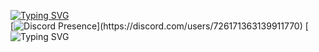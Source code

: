  [![Typing SVG](https://readme-typing-svg.herokuapp.com?font=Poppins&size=27&duration=4000&pause=500&color=1040B3&vCenter=true&width=435&lines=sacrificee's%20readme)](https://git.io/typing-svg) <br>
 [![Discord Presence](https://lanyard.cnrad.dev/api/726171363139911770?borderRadius=25px&bg=080808&idleMessage=learning%20svelte-kit%20full-stack%20app...)](https://discord.com/users/726171363139911770)
[![Typing SVG](https://readme-typing-svg.herokuapp.com?font=Poppins&size=27&duration=2000&pause=500&color=1040B3&vCenter=true&width=435&lines=;sacrifice.xyz;ecriminal.;💳)
